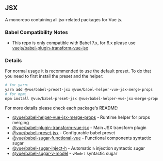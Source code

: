 ## JSX

A monorepo containing all jsx-related packages for Vue.js.

### Babel Compatibility Notes

- This repo is only compatible with Babel 7.x, for 6.x please use [vuejs/babel-plugin-transform-vue-jsx](https://github.com/vuejs/babel-plugin-transform-vue-jsx)

### Details

For normal usage it is recommended to use the default preset.
To do that you need to first install the preset and the helper:

```sh
# for yarn:
yarn add @vue/babel-preset-jsx @vue/babel-helper-vue-jsx-merge-props
# for npm:
npm install @vue/babel-preset-jsx @vue/babel-helper-vue-jsx-merge-props --save
```

For more details please check each package's README:

- [@vue/babel-helper-vue-jsx-merge-props](packages/babel-helper-vue-jsx-merge-props/README.md) - Runtime helper for props merging
- [@vue/babel-plugin-transform-vue-jsx](packages/babel-plugin-transform-vue-jsx/README.md) - Main JSX transform plugin
- [@vue/babel-preset-jsx](packages/babel-preset-jsx/README.md) - Configurable babel preset
- [@vue/babel-sugar-functional-vue](packages/babel-sugar-functional-vue/README.md) - Functional components syntactic sugar
- [@vue/babel-sugar-inject-h](packages/babel-sugar-inject-h/README.md) - Automatic `h` injection syntactic sugar
- [@vue/babel-sugar-v-model](packages/babel-sugar-v-model/README.md) - `vModel` syntactic sugar
